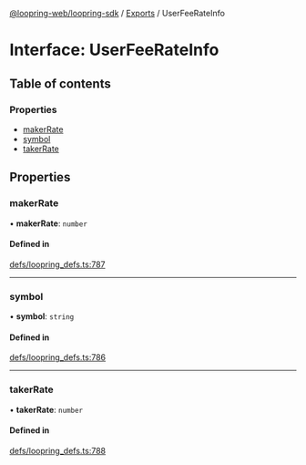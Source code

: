 [@loopring-web/loopring-sdk](../README.md) / [Exports](../modules.md) / UserFeeRateInfo

# Interface: UserFeeRateInfo

## Table of contents

### Properties

- [makerRate](UserFeeRateInfo.md#makerrate)
- [symbol](UserFeeRateInfo.md#symbol)
- [takerRate](UserFeeRateInfo.md#takerrate)

## Properties

### makerRate

• **makerRate**: `number`

#### Defined in

[defs/loopring_defs.ts:787](https://github.com/Loopring/loopring_sdk/blob/a4b843d/src/defs/loopring_defs.ts#L787)

___

### symbol

• **symbol**: `string`

#### Defined in

[defs/loopring_defs.ts:786](https://github.com/Loopring/loopring_sdk/blob/a4b843d/src/defs/loopring_defs.ts#L786)

___

### takerRate

• **takerRate**: `number`

#### Defined in

[defs/loopring_defs.ts:788](https://github.com/Loopring/loopring_sdk/blob/a4b843d/src/defs/loopring_defs.ts#L788)
